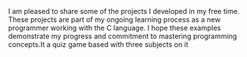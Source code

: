 I am pleased to share some of the projects I developed in my free time. These projects are part of my ongoing learning process as a new programmer working with the C language. I hope these examples demonstrate my progress and commitment to mastering programming concepts.It a quiz game based with three subjects on it

